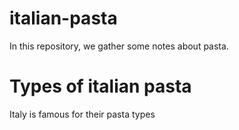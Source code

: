 # italian-pasta
In this repository, we gather some notes about pasta.

# Types of italian pasta

Italy is famous for their pasta types 
